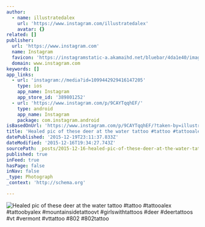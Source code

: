 ```yaml
---
author:
  - name: illustratedalex
    url: 'https://www.instagram.com/illustratedalex'
    avatar: {}
related: []
publisher:
  url: 'https://www.instagram.com'
  name: Instagram
  favicon: 'https://instagramstatic-a.akamaihd.net/bluebar/4da1e40/images/ico/favicon.ico'
  domain: www.instagram.com
keywords: []
app_links:
  - url: 'instagram://media?id=1099442929416147205'
    type: ios
    app_name: Instagram
    app_store_id: '389801252'
  - url: 'https://www.instagram.com/p/9CAYTqqhEF/'
    type: android
    app_name: Instagram
    package: com.instagram.android
isBasedOnUrl: 'https://www.instagram.com/p/9CAYTqqhEF/?taken-by=illustratedalex'
title: 'Healed pic of these deer at the water tattoo #tattoo #tattooalex #tattoobyalex #mountainsidetattoovt #girlswithtattoos #deer #deertattoos #vt #vermont #vttattoo #802 #802tattoo'
datePublished: '2015-12-19T23:11:37.833Z'
dateModified: '2015-12-16T19:34:27.743Z'
sourcePath: _posts/2015-12-16-healed-pic-of-these-deer-at-the-water-tattoo-tattoo-tattoo.md
published: true
inFeed: true
hasPage: false
inNav: false
_type: Photograph
_context: 'http://schema.org'

---
```

![Healed pic of these deer at the water tattoo &num;tattoo &num;tattooalex &num;tattoobyalex &num;mountainsidetattoovt &num;girlswithtattoos &num;deer &num;deertattoos &num;vt &num;vermont &num;vttattoo &num;802 &num;802tattoo](https://scontent.cdninstagram.com/hphotos-xta1/t51.2885-15/s640x640/sh0.08/e35/12135289_1482284208767496_655806932_n.jpg)
